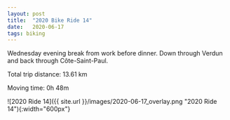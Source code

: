 ```yaml
---
layout: post
title:  "2020 Bike Ride 14"
date:   2020-06-17
tags: biking
---
```


Wednesday evening break from work before dinner. Down through Verdun and back through Côte-Saint-Paul.

Total trip distance: 13.61 km

Moving time: 0h 48m

![2020 Ride 14]({{ site.url }}/images/2020-06-17_overlay.png "2020 Ride 14"){:width="600px"}
